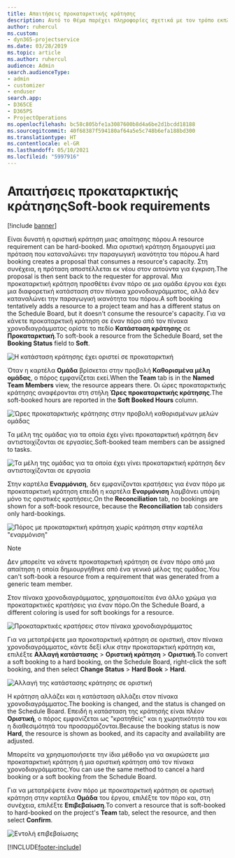 ```yaml
---
title: Απαιτήσεις προκαταρκτικής κράτησης
description: Αυτό το θέμα παρέχει πληροφορίες σχετικά με τον τρόπο εκπλήρωσης των απαιτήσεων προκαταρκτικής κράτησης.
author: ruhercul
ms.custom:
- dyn365-projectservice
ms.date: 03/28/2019
ms.topic: article
ms.author: ruhercul
audience: Admin
search.audienceType:
- admin
- customizer
- enduser
search.app:
- D365CE
- D365PS
- ProjectOperations
ms.openlocfilehash: bc58c805bfe1a3087600b8d4a6be2d1bcdd18188
ms.sourcegitcommit: 40f68387f594180af64a5e5c748b6efa188bd300
ms.translationtype: HT
ms.contentlocale: el-GR
ms.lasthandoff: 05/10/2021
ms.locfileid: "5997916"
---
```

# <a name="soft-book-requirements"></a><span data-ttu-id="b862f-103">Απαιτήσεις προκαταρκτικής κράτησης</span><span class="sxs-lookup"><span data-stu-id="b862f-103">Soft-book requirements</span></span>

[!include [banner](../includes/psa-now-project-operations.md)]

<span data-ttu-id="b862f-104">Είναι δυνατή η οριστική κράτηση μιας απαίτησης πόρου.</span><span class="sxs-lookup"><span data-stu-id="b862f-104">A resource requirement can be hard-booked.</span></span> <span data-ttu-id="b862f-105">Μια οριστική κράτηση δημιουργεί μια πρόταση που καταναλώνει την παραγωγική ικανότητα του πόρου.</span><span class="sxs-lookup"><span data-stu-id="b862f-105">A hard booking creates a proposal that consumes a resource's capacity.</span></span> <span data-ttu-id="b862f-106">Στη συνέχεια, η πρόταση αποστέλλεται εκ νέου στον αιτούντα για έγκριση.</span><span class="sxs-lookup"><span data-stu-id="b862f-106">The proposal is then sent back to the requester for approval.</span></span> <span data-ttu-id="b862f-107">Μια προκαταρκτική κράτηση προσθέτει έναν πόρο σε μια ομάδα έργου και έχει μια διαφορετική κατάσταση στον πίνακα χρονοδιαγράμματος, αλλά δεν καταναλώνει την παραγωγική ικανότητα του πόρου.</span><span class="sxs-lookup"><span data-stu-id="b862f-107">A soft booking tentatively adds a resource to a project team and has a different status on the Schedule Board, but it doesn't consume the resource's capacity.</span></span> <span data-ttu-id="b862f-108">Για να κάνετε προκαταρκτική κράτηση σε έναν πόρο από τον πίνακα χρονοδιαγράμματος ορίστε το πεδίο **Κατάσταση κράτησης** σε **Προκαταρκτική**.</span><span class="sxs-lookup"><span data-stu-id="b862f-108">To soft-book a resource from the Schedule Board, set the **Booking Status** field to **Soft**.</span></span>

![Η κατάσταση κράτησης έχει οριστεί σε προκαταρκτική](media/Resource-Management-image77.png)

<span data-ttu-id="b862f-110">Όταν η καρτέλα **Ομάδα** βρίσκεται στην προβολή **Καθορισμένα μέλη ομάδας**, ο πόρος εμφανίζεται εκεί.</span><span class="sxs-lookup"><span data-stu-id="b862f-110">When the **Team** tab is in the **Named Team Members** view, the resource appears there.</span></span> <span data-ttu-id="b862f-111">Οι ώρες προκαταρκτικής κράτησης αναφέρονται στη στήλη **Ώρες προκαταρκτικής κράτησης**.</span><span class="sxs-lookup"><span data-stu-id="b862f-111">The soft-booked hours are reported in the **Soft Booked Hours** column.</span></span>

![Ώρες προκαταρκτικής κράτησης στην προβολή καθορισμένων μελών ομάδας](media/Resource-Management-image78.png)

<span data-ttu-id="b862f-113">Τα μέλη της ομάδας για τα οποία έχει γίνει προκαταρκτική κράτηση δεν αντιστοιχίζονται σε εργασίες.</span><span class="sxs-lookup"><span data-stu-id="b862f-113">Soft-booked team members can be assigned to tasks.</span></span>

![Τα μέλη της ομάδας για τα οποία έχει γίνει προκαταρκτική κράτηση δεν αντιστοιχίζονται σε εργασία](media/Resource-Management-image79.png)

<span data-ttu-id="b862f-115">Στην καρτέλα **Εναρμόνιση**, δεν εμφανίζονται κρατήσεις για έναν πόρο με προκαταρκτική κράτηση επειδή η καρτέλα **Εναρμόνιση** λαμβάνει υπόψη μόνο τις οριστικές κρατήσεις.</span><span class="sxs-lookup"><span data-stu-id="b862f-115">On the **Reconciliation** tab, no bookings are shown for a soft-book resource, because the **Reconciliation** tab considers only hard-bookings.</span></span>

![Πόρος με προκαταρκτική κράτηση χωρίς κράτηση στην καρτέλα "εναρμόνιση"](media/Resource-Management-image80.png)

> [!NOTE]
> <span data-ttu-id="b862f-117">Δεν μπορείτε να κάνετε προκαταρκτική κράτηση σε έναν πόρο από μια απαίτηση η οποία δημιουργήθηκε από ένα γενικό μέλος της ομάδας.</span><span class="sxs-lookup"><span data-stu-id="b862f-117">You can't soft-book a resource from a requirement that was generated from a generic team member.</span></span>

<span data-ttu-id="b862f-118">Στον πίνακα χρονοδιαγράμματος, χρησιμοποιείται ένα άλλο χρώμα για προκαταρκτικές κρατήσεις για έναν πόρο.</span><span class="sxs-lookup"><span data-stu-id="b862f-118">On the Schedule Board, a different coloring is used for soft bookings for a resource.</span></span>

![Προκαταρκτικές κρατήσεις στον πίνακα χρονοδιαγράμματος](media/Resource-Management-image81.png)

<span data-ttu-id="b862f-120">Για να μετατρέψετε μια προκαταρκτική κράτηση σε οριστική, στον πίνακα χρονοδιαγράμματος, κάντε δεξί κλικ στην προκαταρκτική κράτηση και, επιλέξτε **Αλλαγή κατάστασης** \> **Οριστική κράτηση** \> **Οριστική**.</span><span class="sxs-lookup"><span data-stu-id="b862f-120">To convert a soft booking to a hard booking, on the Schedule Board, right-click the soft booking, and then select **Change Status** \> **Hard Book** \> **Hard**.</span></span>

![Αλλαγή της κατάστασης κράτησης σε οριστική](media/Resource-Management-image82.png)

<span data-ttu-id="b862f-122">Η κράτηση αλλάζει και η κατάσταση αλλάζει στον πίνακα χρονοδιαγράμματος.</span><span class="sxs-lookup"><span data-stu-id="b862f-122">The booking is changed, and the status is changed on the Schedule Board.</span></span> <span data-ttu-id="b862f-123">Επειδή η κατάσταση της κράτησής είναι πλέον **Οριστική**, ο πόρος εμφανίζεται ως "κρατηθείς" και η χωρητικότητά του και η διαθεσιμότητά του προσαρμόζονται.</span><span class="sxs-lookup"><span data-stu-id="b862f-123">Because the booking status is now **Hard**, the resource is shown as booked, and its capacity and availability are adjusted.</span></span>

<span data-ttu-id="b862f-124">Μπορείτε να χρησιμοποιήσετε την ίδια μέθοδο για να ακυρώσετε μια προκαταρκτική κράτηση ή μια οριστική κράτηση από τον πίνακα χρονοδιαγράμματος.</span><span class="sxs-lookup"><span data-stu-id="b862f-124">You can use the same method to cancel a hard booking or a soft booking from the Schedule Board.</span></span>

<span data-ttu-id="b862f-125">Για να μετατρέψετε έναν πόρο με προκαταρκτική κράτηση σε οριστική κράτηση στην καρτέλα **Ομάδα** του έργου, επιλέξτε τον πόρο και, στη συνέχεια, επιλέξτε **Επιβεβαίωση**.</span><span class="sxs-lookup"><span data-stu-id="b862f-125">To convert a resource that is soft-booked to hard-booked on the project's **Team** tab, select the resource, and then select **Confirm**.</span></span>

![Εντολή επιβεβαίωσης](media/Resource-Management-image83.png)


[!INCLUDE[footer-include](../includes/footer-banner.md)]
